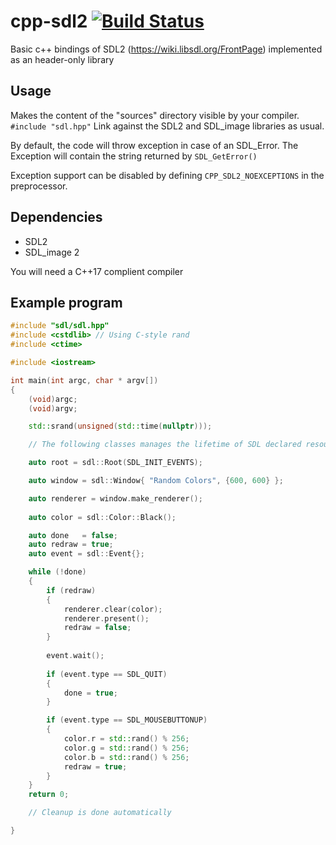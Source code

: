 # cpp-sdl2 [![Build Status](https://travis-ci.com/Edhebi/cpp-sdl2.svg?branch=master)](https://travis-ci.com/Edhebi/cpp-sdl2)
Basic c++ bindings of SDL2 (https://wiki.libsdl.org/FrontPage) implemented as an header-only library

## Usage

Makes the content of the "sources" directory visible by your compiler. `#include "sdl.hpp"` Link against the SDL2 and SDL_image libraries as usual.

By default, the code will throw exception in case of an SDL_Error. The Exception will contain the string returned by `SDL_GetError()`

Exception support can be disabled by defining `CPP_SDL2_NOEXCEPTIONS` in the preprocessor. 

## Dependencies

- SDL2
- SDL_image 2

You will need a C++17 complient compiler

## Example program

```cpp
#include "sdl/sdl.hpp"
#include <cstdlib> // Using C-style rand
#include <ctime>

#include <iostream>

int main(int argc, char * argv[])
{
	(void)argc;
	(void)argv;

	std::srand(unsigned(std::time(nullptr)));

	// The following classes manages the lifetime of SDL declared resources RAII style

	auto root = sdl::Root(SDL_INIT_EVENTS);

	auto window = sdl::Window{ "Random Colors", {600, 600} };

	auto renderer = window.make_renderer();
	
	auto color = sdl::Color::Black();

	auto done   = false;
	auto redraw = true;
	auto event = sdl::Event{};

	while (!done)
	{
		if (redraw)
		{
			renderer.clear(color);
			renderer.present();
			redraw = false;
		}
	
		event.wait();
		
		if (event.type == SDL_QUIT)
		{
			done = true;
		}

		if (event.type == SDL_MOUSEBUTTONUP)
		{
			color.r = std::rand() % 256;
			color.g = std::rand() % 256;
			color.b = std::rand() % 256;
			redraw = true;
		}
	}
	return 0;

	// Cleanup is done automatically

}
```
